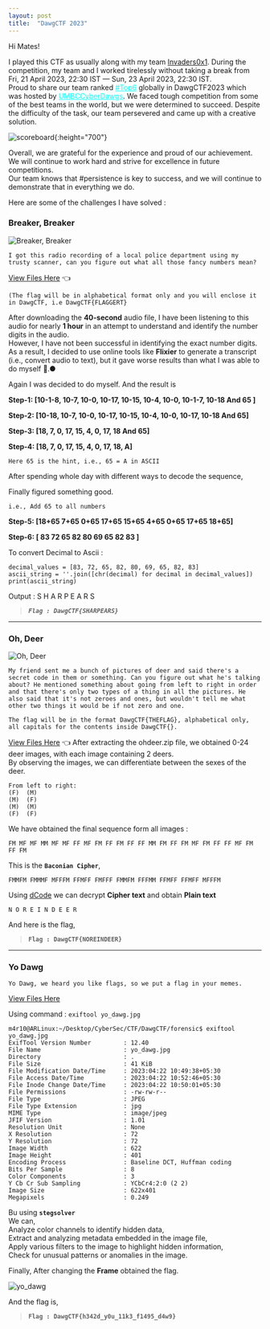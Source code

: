 ```yaml
---
layout: post
title:  "DawgCTF 2023"
---
```


Hi Mates!

I played this CTF as usually along with my team <a href="https://ctftime.org/team/217079">Invaders0x1</a>. During the competition, my team and I worked tirelessly without taking a break from Fri, 21 April 2023, 22:30 IST — Sun, 23 April 2023, 22:30 IST.<br>
Proud to share our team ranked <a style="color: cyan;" href="https://ctftime.org/event/1974" target="_blank" >#Top6</a> globally in <a>DawgCTF2023</a> which was hosted by <a style="color: cyan;" href="https://umbccd.umbc.edu/">UMBCCyberDawgs</a>.
We faced tough competition from some of the best teams in the world, but we were determined to succeed.
Despite the difficulty of the task, our team persevered and came up with a creative solution.

![scoreboard](/assets/img/post_img/dawgctf_scoreboard.jpg){:height="700"}

Overall, we are grateful for the experience and proud of our achievement. We will continue to work hard and strive for excellence in future competitions.<br>
Our team knows that <a>#persistence</a> is key to success, and we will continue to demonstrate that in everything we do.

Here are some of the challenges I have solved :

### Breaker, Breaker

![Breaker, Breaker ](/assets/img/post_img/breaker_breaker.png)

	I got this radio recording of a local police department using my trusty scanner, can you figure out what all those fancy numbers mean?

<a href="https://drive.google.com/file/d/118-1GWC7F0he5EVhF6jnGUmu7CbBaSnD/view" target="_blank"> View Files Here</a>  👈

	(The flag will be in alphabetical format only and you will enclose it in DawgCTF, i.e DawgCTF{FLAGGERT}

After downloading the **40-second** audio file, I have been listening to this audio for nearly **1 hour** in an attempt to understand and identify the number digits in the audio.<br>
However, I have not been successful in identifying the exact number digits. As a result, I decided to use online tools like **Flixier** to generate a transcript (i.e., convert audio to text), but it gave worse results than what I was able to do myself 🥲.●

Again I was decided to do myself. And the result is <br>

**Step-1: [10-1-8, 10-7, 10-0, 10-17, 10-15, 10-4, 10-0, 10-1-7, 10-18 And 65 ]**

**Step-2: [10-18, 10-7, 10-0, 10-17, 10-15, 10-4, 10-0, 10-17, 10-18 And 65]**

**Step-3: [18, 7, 0, 17, 15, 4, 0, 17, 18 And 65]**

**Step-4: [18, 7, 0, 17, 15, 4, 0, 17, 18, A]**

	Here 65 is the hint, i.e., 65 = A in ASCII

After spending whole day with different ways to decode the sequence,

Finally figured something good.

	i.e., Add 65 to all numbers

**Step-5: [18+65 7+65 0+65 17+65 15+65 4+65 0+65 17+65 18+65]**

**Step-6: [ 83 72 65 82 80 69 65 82 83 ]**

To convert Decimal to Ascii :

	decimal_values = [83, 72, 65, 82, 80, 69, 65, 82, 83]
	ascii_string = ''.join([chr(decimal) for decimal in decimal_values])
	print(ascii_string)


Output : S H A R P E A R S

> _**`Flag : DawgCTF{SHARPEARS}`**_

***

### Oh, Deer

![Oh, Deer ](/assets/img/post_img/oh_deer.png)

	My friend sent me a bunch of pictures of deer and said there's a secret code in them or something. Can you figure out what he's talking about? He mentioned something about going from left to right in order and that there's only two types of a thing in all the pictures. He also said that it's not zeroes and ones, but wouldn't tell me what other two things it would be if not zero and one.

	The flag will be in the format DawgCTF{THEFLAG}, alphabetical only, all capitals for the contents inside DawgCTF{}.


<a href="https://drive.google.com/file/d/1e2Sou85uToT-31kg3HWaVV11yVmcVD6N/view" target="_blank"> View Files Here</a>  👈
After extracting the ohdeer.zip file, we obtained 0-24 deer images, with each image containing 2 deers.<br>
By observing the images, we can differentiate between the sexes of the deer.

	From left to right:
	(F)  (M)
	(M)  (F)
	(M)  (M)
	(F)  (F)

We have obtained the final sequence form all images :

	FM MF MF MM MF MF FF MF FM FF FM FF FF MM FM FF FM MF FM FF FF MF FM FF FM

This is the **`Baconian Cipher`**,

	FMMFM FMMMF MFFFM FFMFF FMFFF FMMFM FFFMM FFMFF FFMFF MFFFM

Using <a href="https://www.dcode.fr/bacon-cipher">dCode</a> we can decrypt **Cipher text** and obtain **Plain text**

	N O R E I N D E E R

And here is the flag,

> **`Flag : DawgCTF{NOREINDEER}`**

***

### Yo Dawg

	Yo Dawg, we heard you like flags, so we put a flag in your memes.

<a href="https://drive.google.com/file/d/1PlajwJ5IzRsFhk9BV0EaMRrT6yAwA-FG/view" target="_blank">View Files Here</a>

Using command : `exiftool yo_dawg.jpg`

	m4r10@ARLinux:~/Desktop/CyberSec/CTF/DawgCTF/forensic$ exiftool yo_dawg.jpg 
	ExifTool Version Number         : 12.40
	File Name                       : yo_dawg.jpg
	Directory                       : .
	File Size                       : 41 KiB
	File Modification Date/Time     : 2023:04:22 10:49:38+05:30
	File Access Date/Time           : 2023:04:22 10:52:46+05:30
	File Inode Change Date/Time     : 2023:04:22 10:50:01+05:30
	File Permissions                : -rw-rw-r--
	File Type                       : JPEG
	File Type Extension             : jpg
	MIME Type                       : image/jpeg
	JFIF Version                    : 1.01
	Resolution Unit                 : None
	X Resolution                    : 72
	Y Resolution                    : 72
	Image Width                     : 622
	Image Height                    : 401
	Encoding Process                : Baseline DCT, Huffman coding
	Bits Per Sample                 : 8
	Color Components                : 3
	Y Cb Cr Sub Sampling            : YCbCr4:2:0 (2 2)
	Image Size                      : 622x401
	Megapixels                      : 0.249

Bu using **`stegsolver`**<br>
We can,<br>
Analyze color channels to identify hidden data,<br>
Extract and analyzing metadata embedded in the image file,<br>
Apply various filters to the image to highlight hidden information,<br>
Check for unusual patterns or anomalies in the image.

Finally, After changing the **Frame** obtained the flag.


![yo_dawg](/assets/img/post_img/yo_dawg.png)

And the flag is,

> **`Flag : DawgCTF{h342d_y0u_11k3_f1495_d4w9}`**